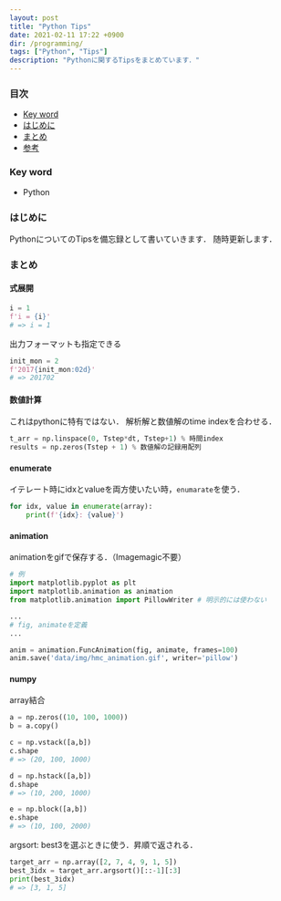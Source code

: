 ```yaml
---
layout: post
title: "Python Tips"
date: 2021-02-11 17:22 +0900
dir: /programming/
tags: ["Python", "Tips"]
description: "Pythonに関するTipsをまとめています．"
---
```


### 目次
- [Key word](#key-word)
- [はじめに](#はじめに)
- [まとめ](#まとめ)
- [参考](#参考)

### Key word
- Python

### はじめに
PythonについてのTipsを備忘録として書いていきます．
随時更新します．

### まとめ
#### 式展開
```python
i = 1
f'i = {i}'
# => i = 1
```
出力フォーマットも指定できる
```python
init_mon = 2
f'2017{init_mon:02d}'
# => 201702
```

#### 数値計算
これはpythonに特有ではない．
解析解と数値解のtime indexを合わせる．

```python
t_arr = np.linspace(0, Tstep*dt, Tstep+1) % 時間index
results = np.zeros(Tstep + 1) % 数値解の記録用配列
```

#### enumerate
イテレート時にidxとvalueを両方使いたい時，`enumarate`を使う．
```python
for idx, value in enumerate(array):
    print(f'{idx}: {value}')
```

#### animation
animationをgifで保存する．（Imagemagic不要）
```python
# 例
import matplotlib.pyplot as plt
import matplotlib.animation as animation
from matplotlib.animation import PillowWriter # 明示的には使わない

...
# fig, animateを定義
...

anim = animation.FuncAnimation(fig, animate, frames=100)
anim.save('data/img/hmc_animation.gif', writer='pillow')
```

#### numpy
array結合
```python
a = np.zeros((10, 100, 1000))
b = a.copy()

c = np.vstack([a,b])
c.shape
# => (20, 100, 1000)

d = np.hstack([a,b])
d.shape
# => (10, 200, 1000)

e = np.block([a,b])
e.shape
# => (10, 100, 2000)
```

argsort:
best3を選ぶときに使う．昇順で返される．
```python
target_arr = np.array([2, 7, 4, 9, 1, 5])
best_3idx = target_arr.argsort()[::-1][:3]
print(best_3idx)
# => [3, 1, 5]
```
<!-- ### 参考
### 注意 -->
